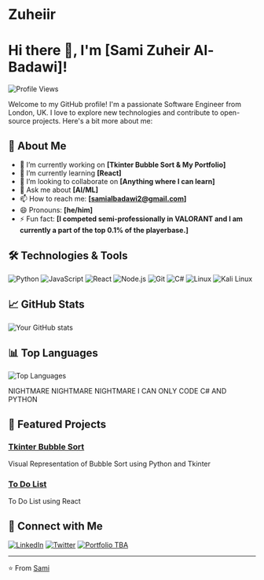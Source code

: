 # Zuheiir
# Hi there 👋, I'm [Sami Zuheir Al-Badawi]!

![Profile Views](https://komarev.com/ghpvc/?username=Zuheiir&color=blue)

Welcome to my GitHub profile! I'm a passionate Software Engineer from London, UK. I love to explore new technologies and contribute to open-source projects. Here's a bit more about me:

## 🚀 About Me

- 🔭 I’m currently working on **[Tkinter Bubble Sort & My Portfolio]**
- 🌱 I’m currently learning **[React]**
- 👯 I’m looking to collaborate on **[Anything where I can learn]**
- 💬 Ask me about **[AI/ML]**
- 📫 How to reach me: **[samialbadawi2@gmail.com]**
- 😄 Pronouns: **[he/him]**
- ⚡ Fun fact: **[I competed semi-professionally in VALORANT and I am currently a part of the top 0.1% of the playerbase.]**

## 🛠️ Technologies & Tools

![Python](https://img.shields.io/badge/-Python-333333?style=flat&logo=python)
![JavaScript](https://img.shields.io/badge/-JavaScript-333333?style=flat&logo=javascript)
![React](https://img.shields.io/badge/-React-333333?style=flat&logo=react)
![Node.js](https://img.shields.io/badge/-Node.js-333333?style=flat&logo=node.js)
![Git](https://img.shields.io/badge/-Git-333333?style=flat&logo=git)
![C#](https://img.shields.io/badge/C%23-239120?style=flat&logo=c-sharp)
![Linux](https://img.shields.io/badge/-Linux-333333?style=flat&logo=linux)
![Kali Linux](https://img.shields.io/badge/Kali_Linux-557C94?style=flat&logo=kalilinux)

## 📈 GitHub Stats

![Your GitHub stats](https://github-readme-stats.vercel.app/api?username=Zuheiir&show_icons=true&hide_border=true&theme=radical)

## 📊 Top Languages

![Top Languages](https://github-readme-stats.vercel.app/api/top-langs/?username=Zuheiir&layout=compact&hide_border=true&theme=radical)

NIGHTMARE NIGHTMARE NIGHTMARE I CAN ONLY CODE C# AND PYTHON

## 🌟 Featured Projects

### [Tkinter Bubble Sort](https://github.com/Zuheiir/TkinterBubbleSort)
Visual Representation of Bubble Sort using Python and Tkinter

### [To Do List](https://github.com/Zuheiir/todo-list-app)
To Do List using React

## 🤝 Connect with Me

[![LinkedIn](https://img.shields.io/badge/-LinkedIn-0077B5?style=flat&logo=linkedin)](https://www.linkedin.com/in/sami-al-badawi-375b75227/)
[![Twitter](https://img.shields.io/badge/-Twitter-1DA1F2?style=flat&logo=twitter)](https://x.com/7uheir)
[![Portfolio TBA](https://img.shields.io/badge/-Portfolio-333333?style=flat&logo=google-chrome)](https://yourportfolio.com)

---

⭐️ From [Sami](https://github.com/Zuheiir)
